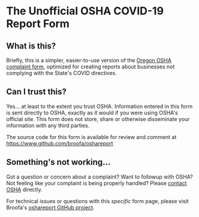 # The Unofficial OSHA COVID-19 Report Form

## What is this?

Briefly, this is a simpler, easier-to-use version of the [Oregon OSHA complaint
form](https://www4.cbs.state.or.us/exs/osha/hazrep/), optimized for creating
reports about businesses not complying with the State's COVID directives.

## Can I trust this?

Yes... at least to the extent you trust OSHA.  Information entered in this form
is sent directly to OSHA, exactly as it would if you were using OSHA's official
site.  This form does not store, share or otherwise disseminate your information
with any third parties.

The source code for this form is available for review and comment at
https://www.github.com/broofa/oshareport

## Something's not working...

Got a question or concern about a complaint?  Want to followup with OSHA?  Not
feeling like your complaint is being properly handled?  Please [contact OSHA](https://osha.oregon.gov/Pages/contactus.aspx) directly.

For technical issues or questions with this *specific* form page, please visit Broofa's [oshareport GitHub project](https://www.github.com/broofa/oshareport).
